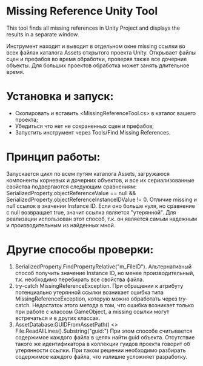 # Missing Reference Unity Tool
This tool finds all missing references in Unity Project and displays the results in a separate window.

Инструмент находит и выводит в отдельном окне missing ссылки во всех файлах каталога Assets открытого проекта Unity. Открывает файлы сцен и префабов во время обработки, проверяя также все дочерние объекты. Для больших проектов обработка может занять длительное время.

# Установка и запуск:
- Скопировать и вставить <MissingReferenceTool.cs> в каталог вашего проекта;
- Убедиться что нет не сохраненных сцен и префабов;
- Запустить инструмент через Tools/Find Missing References.

# Принцип работы:
Запускается цикл по всем путям каталога Assets, загружаюся компоненты корневых и дочерних объектов, и все их сериализованные свойства подвергаются следующим сравнениям:
SerializedProperty.objectReferenceValue == null && SerializedProperty.objectReferenceInstanceIDValue != 0.
Отличие missing и null ссылок в значении Instance ID. Если оно больше нуля, но сравнение с null возвращает true, значит ссылка является "утерянной". Для реализации использован этот способ, т.к. он является самым надежным и производительным из найденных мной.

# Другие способы проверки:
1) SerializedProperty.FindPropertyRelative("m_FileID").
Альтернативный способ получить значение Instance ID, но менее производительный, т.к. необходимо перебирать все свойства файла.
2) try-catch MissingReferenceException.
При обращении к атрибуту потенциально утерянной ссылки возникает ошибка типа MissingReferenceException, которую можно обработать через try-catch. Недостаток этого метода в том, что ошибка возникает только при работе с классом GameObject, а missing ссылки могут встречаться и в других классах.
3) AssetDatabase.GUIDFromAssetPath() <> File.ReadAllLines().Substring("guid:")
При этом способе считывается содержимое каждого файла в целях найти guid объекта. Отсутствие такого же идентификатора в коллекции гуидов проекта говорит об утерянности ссылки. При таком решении необходимо разбирать содержимое каждого файла, что излишне усложняет разработку.
